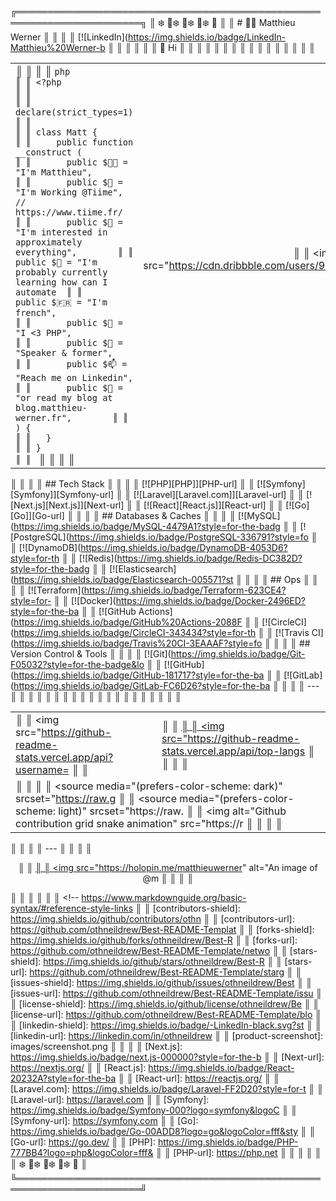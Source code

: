 ╔══════════════════════════════════════════════════════════════════════╗
║                            ❄️ 🌲❄️ 🌲❄️ 🌲❄️ 🌲                            ║
║ # 👨‍💻 Matthieu Werner                                                  ║
║                                                                        ║
║ [![LinkedIn](https://img.shields.io/badge/LinkedIn-Matthieu%20Werner-b ║
║                                                                        ║
║                                                                        ║
║ 👋 Hi                                                                   ║
║                                                                        ║
║                                                                        ║
║ <table style="border: none; border-collapse: collapse;">               ║
║   <tr>                                                                 ║
║     <td style="width: 50%; vertical-align: top;">                      ║
║                                                                        ║
║ ```php                                                                 ║
║ <?php                                                                  ║
║                                                                        ║
║ declare(strict_types=1)                                                ║
║                                                                        ║
║ class Matt {                                                           ║
║     public function __construct (                                      ║
║       public $👨‍💼 = "I'm Matthieu",                                    ║
║       public $🏢 = "I'm Working @Tiime", // https://www.tiime.fr/       ║
║       public $👀 = "I'm interested in approximately everything",        ║
║       public $🌱 = "I'm probably currently learning how can I automate  ║
║       public $🇫🇷 = "I'm french",                                       ║
║       public $🐘 = "I <3 PHP",                                          ║
║       public $📢 = "Speaker & former",                                  ║
║       public $📫 = "Reach me on Linkedin",                              ║
║       public $📝 = "or read my blog at blog.matthieu-werner.fr",        ║
║     ) {                                                                ║
║   }                                                                    ║
║ }                                                                      ║
║ ```                                                                    ║
║                                                                        ║
║ </td>                                                                  ║
║ <td style="width: 50%; text-align: right;">                            ║
║ <img width="100%" src="https://cdn.dribbble.com/users/906441/screensho ║
║ </td>                                                                  ║
║ </tr>                                                                  ║
║ </table>                                                               ║
║                                                                        ║
║ ## Tech Stack                                                          ║
║                                                                        ║
║ [![PHP][PHP]][PHP-url]                                                 ║
║ [![Symfony][Symfony]][Symfony-url]                                     ║
║ [![Laravel][Laravel.com]][Laravel-url]                                 ║
║ [![Next.js][Next.js]][Next-url]                                        ║
║ [![React][React.js]][React-url]                                        ║
║ [![Go][Go]][Go-url]                                                    ║
║                                                                        ║
║ ## Databases & Caches                                                  ║
║                                                                        ║
║ [![MySQL](https://img.shields.io/badge/MySQL-4479A1?style=for-the-badg ║
║ [![PostgreSQL](https://img.shields.io/badge/PostgreSQL-336791?style=fo ║
║ [![DynamoDB](https://img.shields.io/badge/DynamoDB-4053D6?style=for-th ║
║ [![Redis](https://img.shields.io/badge/Redis-DC382D?style=for-the-badg ║
║ [![Elasticsearch](https://img.shields.io/badge/Elasticsearch-005571?st ║
║                                                                        ║
║ ## Ops                                                                 ║
║                                                                        ║
║ [![Terraform](https://img.shields.io/badge/Terraform-623CE4?style=for- ║
║ [![Docker](https://img.shields.io/badge/Docker-2496ED?style=for-the-ba ║
║ [![GitHub Actions](https://img.shields.io/badge/GitHub%20Actions-2088F ║
║ [![CircleCI](https://img.shields.io/badge/CircleCI-343434?style=for-th ║
║ [![Travis CI](https://img.shields.io/badge/Travis%20CI-3EAAAF?style=fo ║
║                                                                        ║
║ ## Version Control & Tools                                             ║
║                                                                        ║
║ [![Git](https://img.shields.io/badge/Git-F05032?style=for-the-badge&lo ║
║ [![GitHub](https://img.shields.io/badge/GitHub-181717?style=for-the-ba ║
║ [![GitLab](https://img.shields.io/badge/GitLab-FC6D26?style=for-the-ba ║
║                                                                        ║
║ ---                                                                    ║
║                                                                        ║
║ <table>                                                                ║
║   <tr>                                                                 ║
║     <td>                                                               ║
║         <img src="https://github-readme-stats.vercel.app/api?username= ║
║     </td>                                                              ║
║     <td>                                                               ║
║       <a href="https://github.com/anuraghazra/github-readme-stats">    ║
║         <img src="https://github-readme-stats.vercel.app/api/top-langs ║
║       </a>                                                             ║
║     </td>                                                              ║
║   </tr>                                                                ║
║   <tr>                                                                 ║
║     <td colspan="2">                                                   ║
║       <picture>                                                        ║
║ 		  <source media="(prefers-color-scheme: dark)" srcset="https://raw.g ║
║ 		  <source media="(prefers-color-scheme: light)" srcset="https://raw. ║
║ 		  <img alt="Github contribution grid snake animation" src="https://r ║
║       </picture>                                                       ║
║     </td>                                                              ║
║   </tr>                                                                ║
║ </table>                                                               ║
║                                                                        ║
║ ---                                                                    ║
║                                                                        ║
║ <p align="center">                                                     ║
║ 	<a href="https://holopin.io/@matthieuwerner">                         ║
║       <img src="https://holopin.me/matthieuwerner" alt="An image of @m ║
║     </a>                                                               ║
║ </p>                                                                   ║
║                                                                        ║
║ <!-- MARKDOWN LINKS & IMAGES -->                                       ║
║ <!-- https://www.markdownguide.org/basic-syntax/#reference-style-links ║
║ [contributors-shield]: https://img.shields.io/github/contributors/othn ║
║ [contributors-url]: https://github.com/othneildrew/Best-README-Templat ║
║ [forks-shield]: https://img.shields.io/github/forks/othneildrew/Best-R ║
║ [forks-url]: https://github.com/othneildrew/Best-README-Template/netwo ║
║ [stars-shield]: https://img.shields.io/github/stars/othneildrew/Best-R ║
║ [stars-url]: https://github.com/othneildrew/Best-README-Template/starg ║
║ [issues-shield]: https://img.shields.io/github/issues/othneildrew/Best ║
║ [issues-url]: https://github.com/othneildrew/Best-README-Template/issu ║
║ [license-shield]: https://img.shields.io/github/license/othneildrew/Be ║
║ [license-url]: https://github.com/othneildrew/Best-README-Template/blo ║
║ [linkedin-shield]: https://img.shields.io/badge/-LinkedIn-black.svg?st ║
║ [linkedin-url]: https://linkedin.com/in/othneildrew                    ║
║ [product-screenshot]: images/screenshot.png                            ║
║                                                                        ║
║ [Next.js]: https://img.shields.io/badge/next.js-000000?style=for-the-b ║
║ [Next-url]: https://nextjs.org/                                        ║
║ [React.js]: https://img.shields.io/badge/React-20232A?style=for-the-ba ║
║ [React-url]: https://reactjs.org/                                      ║
║ [Laravel.com]: https://img.shields.io/badge/Laravel-FF2D20?style=for-t ║
║ [Laravel-url]: https://laravel.com                                     ║
║ [Symfony]: https://img.shields.io/badge/Symfony-000?logo=symfony&logoC ║
║ [Symfony-url]: https://symfony.com                                     ║
║ [Go]: https://img.shields.io/badge/Go-00ADD8?logo=go&logoColor=fff&sty ║
║ [Go-url]: https://go.dev/                                              ║
║ [PHP]: https://img.shields.io/badge/PHP-777BB4?logo=php&logoColor=fff& ║
║ [PHP-url]: https://php.net                                             ║
║                                                                        ║
║                                                                        ║
║                            ❄️ 🌲❄️ 🌲❄️ 🌲❄️ 🌲                            ║
╚══════════════════════════════════════════════════════════════════════╝